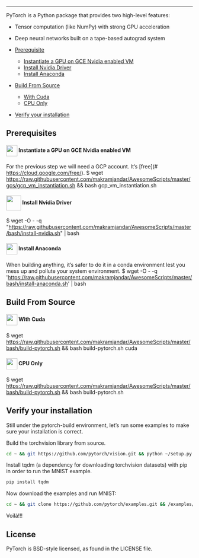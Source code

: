 ----------------------------------------------------------------------------------------------
PyTorch is a Python package that provides two high-level features:
- Tensor computation (like NumPy) with strong GPU acceleration
- Deep neural networks built on a tape-based autograd system

- [Prerequisite](#Prerequisite)
  - [Instantiate a GPU on GCE Nvidia enabled VM](#Instantiate-a-GPU-on-GCE-Nvidia-enabled-VM)
  - [Install Nvidia Driver](#Install-Nvidia-Driver)
  - [Install Anaconda](#Install-Anaconda)
- [Build From Source](#Build-From-Source)
  - [With Cuda](#With-Cuda)
  - [CPU Only](#CPU-Only)
- [Verify your installation](#Verify-your-installation)

## Prerequisites

#### <img src="https://raw.githubusercontent.com/data-scientifically-yours/resources/master/icones/gce.png" width="30" height="30" align="center"/> Instantiate a GPU on GCE Nvidia enabled VM
  For the previous step we will need a GCP account. It’s [free](# https://cloud.google.com/free/).
  $ wget https://raw.githubusercontent.com/makramjandar/AwesomeScripts/master/gcs/gcp_vm_instantiation.sh && bash gcp_vm_instantiation.sh

#### <img src="https://raw.githubusercontent.com/data-scientifically-yours/resources/master/icones/nvidia.png" width="40" height="40" align="center"/> Install Nvidia Driver
  $ wget -O - -q "https://raw.githubusercontent.com/makramjandar/AwesomeScripts/master/bash/install-nvidia.sh" | bash

#### <img src="https://raw.githubusercontent.com/data-scientifically-yours/resources/master/icones/anaconda.png" width="30" height="30" align="center"/> Install Anaconda
When building anything, it’s safer to do it in a conda environment lest you mess 
up and pollute your system environment. 
  $ wget -O - -q 'https://raw.githubusercontent.com/makramjandar/AwesomeScripts/master/bash/install-anaconda.sh' | bash

## Build From Source

#### <img src="https://raw.githubusercontent.com/data-scientifically-yours/resources/master/icones/cudnn.png" width="30" height="30" align="center"/> With Cuda
  $ wget https://raw.githubusercontent.com/makramjandar/AwesomeScripts/master/bash/build-pytorch.sh && bash build-pytorch.sh cuda
  
#### <img src="https://raw.githubusercontent.com/data-scientifically-yours/resources/master/icones/cpu.png" width="30" height="30" align="center"/> CPU Only
  $ wget https://raw.githubusercontent.com/makramjandar/AwesomeScripts/master/bash/build-pytorch.sh && bash build-pytorch.sh
  
## Verify your installation

Still under the pytorch-build environment, let’s run some examples to make sure your installation is correct.

Build the torchvision library from source.
```bash
cd ~ && git https://github.com/pytorch/vision.git && python ~/setup.py install
```

Install tqdm (a dependency for downloading torchvision datasets) with pip in order to run the MNIST example. 

```bash
pip install tqdm
```

Now download the examples and run MNIST:

```bash
cd ~ && git clone https://github.com/pytorch/examples.git && /examples/mnist/python/main.py
```

Voilà!!!

## License
PyTorch is BSD-style licensed, as found in the LICENSE file.
